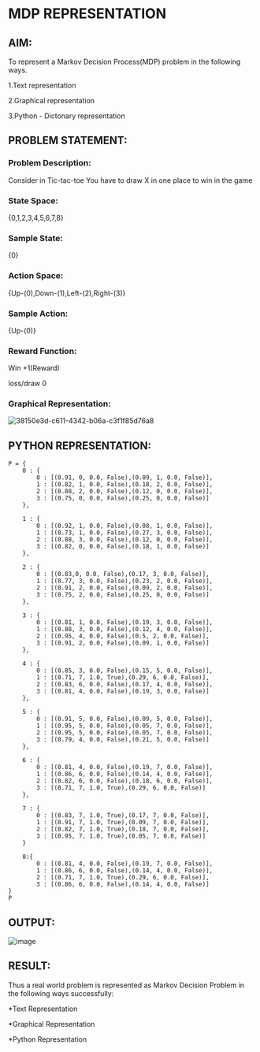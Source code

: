# MDP REPRESENTATION

## AIM:
To represent a Markov Decision Process(MDP) problem in the following ways.

1.Text representation

2.Graphical representation

3.Python - Dictonary representation

## PROBLEM STATEMENT:
 
### Problem Description:
Consider in Tic-tac-toe You have to draw X in one place to win in the game

### State Space:
{0,1,2,3,4,5,6,7,8}

### Sample State:
{0}

### Action Space:
{Up-(0),Down-(1),Left-(2),Right-(3)}

### Sample Action:
{Up-(0)}

### Reward Function:
Win +1(Reward)

loss/draw 0

### Graphical Representation:
![38150e3d-c611-4342-b06a-c3f1f85d76a8](https://github.com/sangeethak15-AI/mdp-representation/assets/93992063/cfb7ef7e-4f79-4a03-b92f-ed6ec3fbcf6b)



## PYTHON REPRESENTATION:
```
P = {
    0 : {
        0 : [(0.91, 0, 0.0, False),(0.09, 1, 0.0, False)],
        1 : [(0.82, 1, 0.0, False),(0.18, 2, 0.0, False)],
        2 : [(0.88, 2, 0.0, False),(0.12, 0, 0.0, False)],
        3 : [(0.75, 0, 0.0, False),(0.25, 0, 0.0, False)]
    },

    1 : {
        0 : [(0.92, 1, 0.0, False),(0.08, 1, 0.0, False)],
        1 : [(0.73, 1, 0.0, False),(0.27, 3, 0.0, False)],
        2 : [(0.88, 3, 0.0, False),(0.12, 0, 0.0, False)],
        3 : [(0.82, 0, 0.0, False),(0.18, 1, 0.0, False)]
    },

    2 : {
        0 : [(0.83,0, 0.0, False),(0.17, 3, 0.0, False)],
        1 : [(0.77, 3, 0.0, False),(0.23, 2, 0.0, False)],
        2 : [(0.91, 2, 0.0, False),(0.09, 2, 0.0, False)],
        3 : [(0.75, 2, 0.0, False),(0.25, 0, 0.0, False)]
    },

    3 : {
        0 : [(0.81, 1, 0.0, False),(0.19, 3, 0.0, False)],
        1 : [(0.88, 3, 0.0, False),(0.12, 4, 0.0, False)],
        2 : [(0.95, 4, 0.0, False),(0.5, 2, 0.0, False)],
        3 : [(0.91, 2, 0.0, False),(0.09, 1, 0.0, False)]
    },

    4 : {
        0 : [(0.85, 3, 0.0, False),(0.15, 5, 0.0, False)],
        1 : [(0.71, 7, 1.0, True),(0.29, 6, 0.0, False)],
        2 : [(0.83, 6, 0.0, False),(0.17, 4, 0.0, False)],
        3 : [(0.81, 4, 0.0, False),(0.19, 3, 0.0, False)]
    },

    5 : {
        0 : [(0.91, 5, 0.0, False),(0.09, 5, 0.0, False)],
        1 : [(0.95, 5, 0.0, False),(0.05, 7, 0.0, False)],
        2 : [(0.95, 5, 0.0, False),(0.05, 7, 0.0, False)],
        3 : [(0.79, 4, 0.0, False),(0.21, 5, 0.0, False)]
    },

    6 : {
        0 : [(0.81, 4, 0.0, False),(0.19, 7, 0.0, False)],
        1 : [(0.86, 6, 0.0, False),(0.14, 4, 0.0, False)],
        2 : [(0.82, 6, 0.0, False),(0.18, 6, 0.0, False)],
        3 : [(0.71, 7, 1.0, True),(0.29, 6, 0.0, False)]
    },

    7 : {
        0 : [(0.83, 7, 1.0, True),(0.17, 7, 0.0, False)],
        1 : [(0.91, 7, 1.0, True),(0.09, 7, 0.0, False)],
        2 : [(0.82, 7, 1.0, True),(0.18, 7, 0.0, False)],
        3 : [(0.95, 7, 1.0, True),(0.05, 7, 0.0, False)]
    }

    8:{
        0 : [(0.81, 4, 0.0, False),(0.19, 7, 0.0, False)],
        1 : [(0.86, 6, 0.0, False),(0.14, 4, 0.0, False)],
        2 : [(0.71, 7, 1.0, True),(0.29, 6, 0.0, False)],
        3 : [(0.86, 6, 0.0, False),(0.14, 4, 0.0, False)]
}
P
```

## OUTPUT:
![image](https://github.com/sangeethak15-AI/mdp-representation/assets/93992063/812a1dbe-0f50-4d73-b787-10e24691cb12)



## RESULT:
Thus a real world problem is represented as Markov Decision Problem in the following ways successfully:

*Text Representation

*Graphical Representation

*Python Representation

